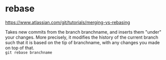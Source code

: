 # rebase

https://www.atlassian.com/git/tutorials/merging-vs-rebasing  

Takes new commits from the branch branchname, and inserts them "under" your changes. More precisely, it modifies the history of the current branch such that it is based on the tip of branchname, with any changes you made on top of that.  
`git rebase branchname`

